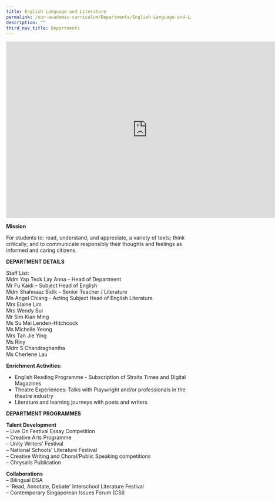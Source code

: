 ```yaml
---
title: English Language and Literature
permalink: /our-academic-curriculum/Departments/English-Language-and-Literature/
description: ""
third_nav_title: Departments
---
```

<iframe src="https://docs.google.com/presentation/d/e/2PACX-1vQbIBM9DDYF2q6iDQttS7tOMt-LyuzVE_MgImeF--ywaKlMXoWrqGEx3XYAn9A6KsNyhfFczA9RPm7f/embed?start=true&amp;loop=true&amp;delayms=5000" frameborder="0" width="767" height="480" allowfullscreen="true"></iframe>

**Mission**

For students to: read, understand, and appreciate, a variety of texts; think critically; and to communicate responsibly their thoughts and feelings as informed and caring citizens.

**DEPARTMENT DETAILS**

Staff List:<br>
Mdm Yap Teck Lay Anna – Head of Department <br>
Mr Fu Kaidi – Subject Head of English <br>
Mdm Shahnaaz Sidik – Senior Teacher / Literature <br>
Ms Angel Chiang - Acting Subject Head of English Literature <br>
Mrs Elaine Lim <br>
Mrs Wendy Sui <br>
Mr Sim Kian Ming <br>
Ms Su Mei Lenden-Hitchcock <br>
Ms Michelle Yeong <br>
Mrs Tan Jie Ying <br>
Ms Riny <br>
Mdm S Chandraghantha <br>
Ms Cherlene Lau

**Enrichment Activities:**

* English Reading Programme - Subscription of Straits Times and Digital Magazines <br>
* Theatre Experiences: Talks with Playwright and/or professionals in the theatre industry <br>
* Literature and learning journeys with poets and writers

**DEPARTMENT PROGRAMMES**

**Talent Development**<br>
– Live On Festival Essay Competition <br>
– Creative Arts Programme<br>
– Unity Writers' Festival <br>
– National Schools' Literature Festival <br>
– Creative Writing and Choral/Public Speaking competitions <br>
– Chrysalis Publication

**Collaborations**<br>
– Bilingual DSA <br>
– 'Read, Annotate, Debate' Interschool Literature Festival <br>
– Contemporary Singaporean Issues Forum (CSI)